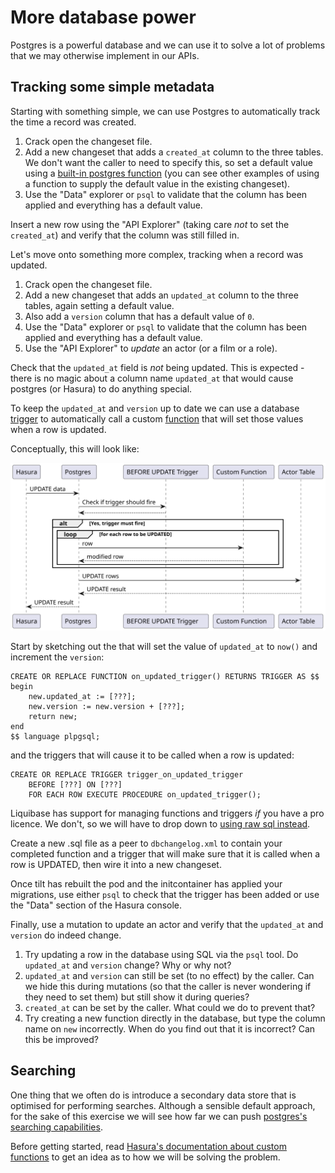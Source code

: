 # More database power

Postgres is a powerful database and we can use it to solve a lot of problems that we may otherwise implement in our APIs.

## Tracking some simple metadata

Starting with something simple, we can use Postgres to automatically track the time a record was created.

1. Crack open the changeset file.
2. Add a new changeset that adds a `created_at` column to the three tables. We don't want the caller to need to specify this, so set a default value using a [built-in postgres function](https://www.postgresql.org/docs/14/functions-datetime.html) (you can see other examples of using a function to supply the default value in the existing changeset).
3. Use the "Data" explorer or `psql` to validate that the column has been applied and everything has a default value.

Insert a new row using the "API Explorer" (taking care *not* to set the `created_at`) and verify that the column was still filled in.

Let's move onto something more complex, tracking when a record was updated.

1. Crack open the changeset file.
2. Add a new changeset that adds an `updated_at` column to the three tables, again setting a default value.
3. Also add a `version` column that has a default value of `0`.
3. Use the "Data" explorer or `psql` to validate that the column has been applied and everything has a default value.
4. Use the "API Explorer" to *update* an actor (or a film or a role).

Check that the `updated_at` field is *not* being updated. This is expected - there is no magic about a column name `updated_at` that would cause postgres (or Hasura) to do anything special.

To keep the `updated_at` and `version` up to date we can use a database [trigger](https://www.postgresql.org/docs/14/trigger-definition.html) to automatically call a custom [function](https://www.postgresql.org/docs/14/xfunc-sql.html) that will set those values when a row is updated.

Conceptually, this will look like:

![](../.generated-diagrams/trigger.svg)

Start by sketching out the  that will set the value of `updated_at` to `now()` and increment the `version`:

```
CREATE OR REPLACE FUNCTION on_updated_trigger() RETURNS TRIGGER AS $$
begin
    new.updated_at := [???];
    new.version := new.version + [???];
    return new;
end
$$ language plpgsql;
```

and the triggers that will cause it to be called when a row is updated:
```
CREATE OR REPLACE TRIGGER trigger_on_updated_trigger
    BEFORE [???] ON [???]
    FOR EACH ROW EXECUTE PROCEDURE on_updated_trigger();
```

Liquibase has support for managing functions and triggers *if* you have a pro licence. We don't, so we will have to drop down to [using raw sql instead](https://docs.liquibase.com/change-types/sql-file.html).

Create a new .sql file as a peer to `dbchangelog.xml` to contain your completed function and a trigger that will make sure that it is called when a row is UPDATED, then wire it into a new changeset.

Once tilt has rebuilt the pod and the initcontainer has applied your migrations, use either `psql` to check that the trigger has been added or use the "Data" section of the Hasura console.

Finally, use a mutation to update an actor and verify that the `updated_at` and `version` do indeed change.

1. Try updating a row in the database using SQL via the `psql` tool. Do `updated_at` and `version` change? Why or why not?
2. `updated_at` and `version` can still be set (to no effect) by the caller. Can we hide this during mutations (so that the caller is never wondering if they need to set them) but still show it during queries?
3. `created_at` can be set by the caller. What could we do to prevent that?
4. Try creating a new function directly in the database, but type the column name on `new` incorrectly. When do you find out that it is incorrect? Can this be improved? 

## Searching

One thing that we often do is introduce a secondary data store that is optimised for performing searches. Although a sensible default approach, for the sake of this exercise we will see how far we can push [postgres's searching capabilities](https://www.postgresql.org/docs/current/textsearch-intro.html).

Before getting started, read [Hasura's documentation about custom functions](https://hasura.io/docs/latest/graphql/core/databases/postgres/schema/custom-functions.html#example-fuzzy-match-search-functions) to get an idea as to how we will be solving the problem.